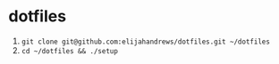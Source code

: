 dotfiles
========
1. `git clone git@github.com:elijahandrews/dotfiles.git ~/dotfiles`
2. `cd ~/dotfiles && ./setup`
